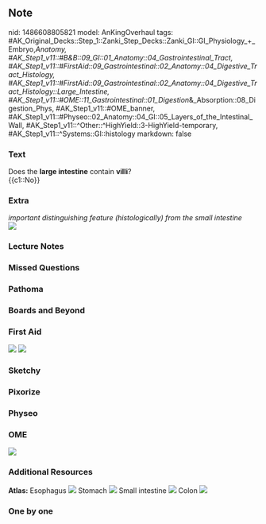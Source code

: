 ## Note
nid: 1486608805821
model: AnKingOverhaul
tags: #AK_Original_Decks::Step_1::Zanki_Step_Decks::Zanki_GI::GI_Physiology_+_Embryo,_Anatomy, #AK_Step1_v11::#B&B::09_GI::01_Anatomy::04_Gastrointestinal_Tract, #AK_Step1_v11::#FirstAid::09_Gastrointestinal::02_Anatomy::04_Digestive_Tract_Histology, #AK_Step1_v11::#FirstAid::09_Gastrointestinal::02_Anatomy::04_Digestive_Tract_Histology::Large_Intestine, #AK_Step1_v11::#OME::11_Gastrointestinal::01_Digestion_&_Absorption::08_Digestion_Phys, #AK_Step1_v11::#OME_banner, #AK_Step1_v11::#Physeo::02_Anatomy::04_GI::05_Layers_of_the_Intestinal_Wall, #AK_Step1_v11::^Other::^HighYield::3-HighYield-temporary, #AK_Step1_v11::^Systems::GI::histology
markdown: false

### Text
<div>
  <div>
    Does the <b>large intestine</b> contain <b>villi</b>?
  </div>
  <div>
    {{c1::No}}
  </div>
</div>

### Extra
<div>
  <div>
    <i>important distinguishing feature (histologically) from the
    small intestine</i>
  </div>
</div>
<div><img src="paste-17708150161676.jpg"></div>

### Lecture Notes


### Missed Questions


### Pathoma


### Boards and Beyond


### First Aid
<img src="tmpfR0D4d.png"> <img src="tmp9V6ISy.png">

### Sketchy


### Pixorize


### Physeo


### OME
<div class="ome-widget">
  <a href="https://onlinemeded.org?ref=anki"><img src=
  "_OME_AnkiFlashcards_General_4.png"></a>
</div>

### Additional Resources
<b>Atlas:</b> Esophagus <img src="tmp9SBPX9.png"> Stomach <img src=
"tmpDufSLy.png"> Small intestine <img src="tmp7qD3VU.png"> Colon
<img src="tmpaCR0wu.png">

### One by one

